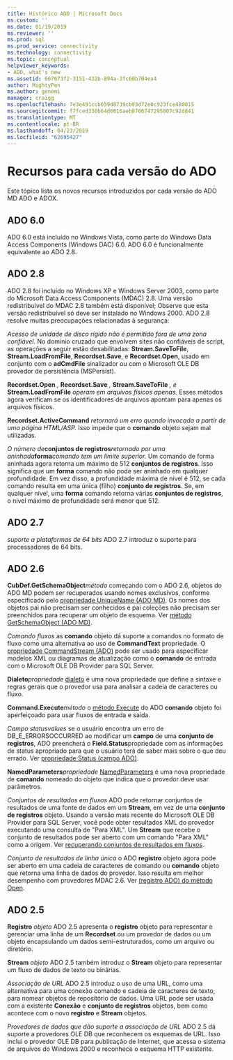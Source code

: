 ```yaml
---
title: Histórico ADO | Microsoft Docs
ms.custom: ''
ms.date: 01/19/2019
ms.reviewer: ''
ms.prod: sql
ms.prod_service: connectivity
ms.technology: connectivity
ms.topic: conceptual
helpviewer_keywords:
- ADO, what's new
ms.assetid: 667673f2-3151-432b-894a-3fc60b704ea4
author: MightyPen
ms.author: genemi
manager: craigg
ms.openlocfilehash: 7e3e491ccb659d8739cb93d72e0c923fce480015
ms.sourcegitcommit: f7fced330b64d6616aeb8766747295807c92dd41
ms.translationtype: MT
ms.contentlocale: pt-BR
ms.lasthandoff: 04/23/2019
ms.locfileid: "62695427"
---
```

# <a name="ado-features-for-each-release"></a>Recursos para cada versão do ADO

Este tópico lista os novos recursos introduzidos por cada versão do ADO MD ADO e ADOX.

## <a name="ado-60"></a>ADO 6.0

 ADO 6.0 está incluído no Windows Vista, como parte do Windows Data Access Components (Windows DAC) 6.0. ADO 6.0 é funcionalmente equivalente ao ADO 2.8.

## <a name="ado-28"></a>ADO 2.8

 ADO 2.8 foi incluído no Windows XP e Windows Server 2003, como parte do Microsoft Data Access Components (MDAC) 2.8. Uma versão redistribuível do MDAC 2.8 também está disponível; Observe que esta versão redistribuível só deve ser instalado no Windows 2000. ADO 2.8 resolve muitas preocupações relacionadas à segurança:

 *Acesso de unidade de disco rígido não é permitido fora de uma zona confiável.*
No domínio cruzado que envolvem sites não confiáveis de script, as operações a seguir estão desabilitadas: **Stream.SaveToFile**, **Stream.LoadFromFile**, **Recordset.Save**, e **Recordset.Open**, usado em conjunto com o **adCmdFile**  sinalizador ou com o Microsoft OLE DB provedor de persistência (MSPersist).

 **Recordset.Open** _,_ **Recordset.Save** _,_ **Stream.SaveToFile** _, e_ **Stream.LoadFromFile** _operam em arquivos físicos apenas._
Esses métodos agora verificam se os identificadores de arquivos apontam para apenas os arquivos físicos.

 **Recordset.ActiveCommand** _retornará um erro quando invocada a partir de uma página HTML/ASP._
Isso impede que o **comando** objeto sejam mal utilizadas.

 _O número de_**conjuntos de registros**_retornado por uma aninhada_**forma**_comando tem um limite superior._
Um comando de forma aninhada agora retorna um máximo de 512 **conjuntos de registros**. Isso significa que um **forma** comando não pode ser aninhado em qualquer profundidade. Em vez disso, a profundidade máxima de nível é 512, se cada comando resulta em uma única (filho) **conjunto de registros**. Se, em qualquer nível, uma **forma** comando retorna várias **conjuntos de registros**, o nível máximo de profundidade será menor que 512.

## <a name="ado-27"></a>ADO 2.7

 *suporte a plataformas de 64 bits* ADO 2.7 introduz o suporte para processadores de 64 bits.

## <a name="ado-26"></a>ADO 2.6

 **CubDef.GetSchemaObject**_método_ começando com o ADO 2.6, objetos do ADO MD podem ser recuperados usando nomes exclusivos, conforme especificado pelo [propriedade UniqueName (ADO MD)](../../ado/reference/ado-md-api/uniquename-property-ado-md.md). Os nomes dos objetos pai não precisam ser conhecidos e pai coleções não precisam ser preenchidos para recuperar um objeto de esquema. Ver [método GetSchemaObject (ADO MD)](../../ado/reference/ado-md-api/getschemaobject-method-ado-md.md).

 *Comando fluxos* as **comando** objeto dá suporte a comandos no formato de fluxo como uma alternativa ao uso de **CommandText** propriedade. O [propriedade CommandStream (ADO)](../../ado/reference/ado-api/commandstream-property-ado.md) pode ser usado para especificar modelos XML ou diagramas de atualização como o **comando** de entrada com o Microsoft OLE DB Provider para SQL Server.

 **Dialeto**_propriedade_ [dialeto](../../ado/reference/ado-api/dialect-property.md) é uma nova propriedade que define a sintaxe e regras gerais que o provedor usa para analisar a cadeia de caracteres ou fluxo.

 **Command.Execute**_método_ o [método Execute](../../ado/reference/ado-api/execute-method-ado-command.md) do ADO **comando** objeto foi aperfeiçoado para usar fluxos de entrada e saída.

 *Campo statusvalues* se o usuário encontra um erro de DB_E_ERRORSOCCURRED ao modificar um **campo** de uma **conjunto de registros**, ADO preencherá o **Field.Status**propriedade com as informações de status apropriado para que o usuário terá de saber mais sobre o que deu errado. Ver [propriedade Status (campo ADO)](../../ado/reference/ado-api/status-property-ado-field.md).

 **NamedParameters**_propriedade_ [NamedParameters](../../ado/reference/ado-api/namedparameters-property-ado.md) é uma nova propriedade de **comando** nomeado do objeto que indica que o provedor deve usar parâmetros.

 *Conjuntos de resultados em fluxos* ADO pode retornar conjuntos de resultados de uma fonte de dados em um **Stream**, em vez de uma **conjunto de registros** objeto. Usando a versão mais recente do Microsoft OLE DB Provider para SQL Server, você pode obter resultados XML do provedor executando uma consulta de "Para XML". Um **Stream** que recebe o conjunto de resultados pode ser aberto com um comando "Para XML" como a origem. Ver [recuperando conjuntos de resultados em fluxos](../../ado/guide/data/retrieving-resultsets-into-streams.md).

 *Conjunto de resultados de linha única* o ADO **registro** objeto agora pode ser aberto em uma cadeia de caracteres de comando ou **comando** objeto que retorna uma linha de dados do provedor. Isso resulta em melhor desempenho com provedores MDAC 2.6. Ver [(registro ADO) do método Open](../../ado/reference/ado-api/open-method-ado-record.md).

## <a name="ado-25"></a>ADO 2.5

 **Registro** _objeto_ ADO 2.5 apresenta o **registro** objeto para representar e gerenciar uma linha de um **Recordset** ou um provedor de dados ou um objeto encapsulando um dados semi-estruturados, como um arquivo ou diretório.

 **Stream** _objeto_ ADO 2.5 também introduz o **Stream** objeto para representar um fluxo de dados de texto ou binárias.

 *Associação de URL* ADO 2.5 introduz o uso de uma URL, como uma alternativa para uma conexão comando e cadeia de caracteres de texto, para nomear objetos de repositório de dados. Uma URL pode ser usada com a existente **Conexão** e **conjunto de registros** objetos, bem como acontece com o novo **registro** e **Stream** objetos.

 *Provedores de dados que dão suporte a associação de URL* ADO 2.5 dá suporte a provedores OLE DB que reconhecem os esquemas de URL. Isso inclui o provedor OLE DB para publicação de Internet, que acessa o sistema de arquivos do Windows 2000 e reconhece o esquema HTTP existente.
